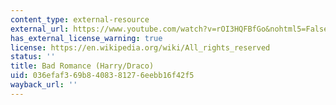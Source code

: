 ```yaml
---
content_type: external-resource
external_url: https://www.youtube.com/watch?v=rOI3HQFBfGo&nohtml5=False
has_external_license_warning: true
license: https://en.wikipedia.org/wiki/All_rights_reserved
status: ''
title: Bad Romance (Harry/Draco)
uid: 036efaf3-69b8-4083-8127-6eebb16f42f5
wayback_url: ''
---
```

